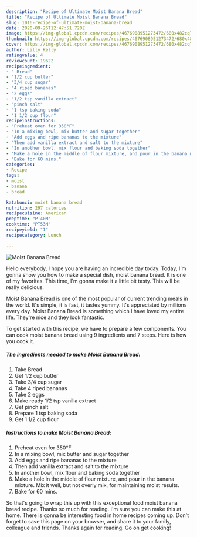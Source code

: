 ```yaml
---
description: "Recipe of Ultimate Moist Banana Bread"
title: "Recipe of Ultimate Moist Banana Bread"
slug: 1016-recipe-of-ultimate-moist-banana-bread
date: 2020-09-26T12:47:51.720Z
image: https://img-global.cpcdn.com/recipes/4676908951273472/680x482cq70/moist-banana-bread-recipe-main-photo.jpg
thumbnail: https://img-global.cpcdn.com/recipes/4676908951273472/680x482cq70/moist-banana-bread-recipe-main-photo.jpg
cover: https://img-global.cpcdn.com/recipes/4676908951273472/680x482cq70/moist-banana-bread-recipe-main-photo.jpg
author: Lilly Kelly
ratingvalue: 4
reviewcount: 19622
recipeingredient:
- " Bread"
- "1/2 cup butter"
- "3/4 cup sugar"
- "4 riped bananas"
- "2 eggs"
- "1/2 tsp vanilla extract"
- "pinch salt"
- "1 tsp baking soda"
- "1 1/2 cup flour"
recipeinstructions:
- "Preheat oven for 350°F"
- "In a mixing bowl, mix butter and sugar together"
- "Add eggs and ripe bananas to the mixture"
- "Then add vanilla extract and salt to the mixture"
- "In another bowl, mix flour and baking soda together"
- "Make a hole in the middle of flour mixture, and pour in the banana mixture. Mix it well, but not overly mix, for maintaining moist results."
- "Bake for 60 mins."
categories:
- Recipe
tags:
- moist
- banana
- bread

katakunci: moist banana bread 
nutrition: 297 calories
recipecuisine: American
preptime: "PT40M"
cooktime: "PT53M"
recipeyield: "1"
recipecategory: Lunch

---
```



![Moist Banana Bread](https://img-global.cpcdn.com/recipes/4676908951273472/680x482cq70/moist-banana-bread-recipe-main-photo.jpg)

Hello everybody, I hope you are having an incredible day today. Today, I'm gonna show you how to make a special dish, moist banana bread. It is one of my favorites. This time, I'm gonna make it a little bit tasty. This will be really delicious.



Moist Banana Bread is one of the most popular of current trending meals in the world. It's simple, it is fast, it tastes yummy. It's appreciated by millions every day. Moist Banana Bread is something which I have loved my entire life. They're nice and they look fantastic.


To get started with this recipe, we have to prepare a few components. You can cook moist banana bread using 9 ingredients and 7 steps. Here is how you cook it.

<!--inarticleads1-->

##### The ingredients needed to make Moist Banana Bread:

1. Take  Bread
1. Get 1/2 cup butter
1. Take 3/4 cup sugar
1. Take 4 riped bananas
1. Take 2 eggs
1. Make ready 1/2 tsp vanilla extract
1. Get pinch salt
1. Prepare 1 tsp baking soda
1. Get 1 1/2 cup flour




<!--inarticleads2-->

##### Instructions to make Moist Banana Bread:

1. Preheat oven for 350°F
1. In a mixing bowl, mix butter and sugar together
1. Add eggs and ripe bananas to the mixture
1. Then add vanilla extract and salt to the mixture
1. In another bowl, mix flour and baking soda together
1. Make a hole in the middle of flour mixture, and pour in the banana mixture. Mix it well, but not overly mix, for maintaining moist results.
1. Bake for 60 mins.




So that's going to wrap this up with this exceptional food moist banana bread recipe. Thanks so much for reading. I'm sure you can make this at home. There is gonna be interesting food in home recipes coming up. Don't forget to save this page on your browser, and share it to your family, colleague and friends. Thanks again for reading. Go on get cooking!
